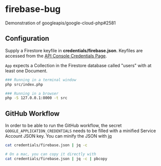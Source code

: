 # firebase-bug
Demonstration of googleapis/google-cloud-php#2581

## Configuration

Supply a Firestore keyfile in **credentials/firebase.json**. Keyfiles are accessed from
the [API Console Credentials Page](https://console.cloud.google.com/projectselector/apis/credentials).

`App` expects a Collection in the Firestore database called "users" with at least one Document.

```bash
### Running in a terminal window
php src/index.php

### Running in a browser
php -S 127.0.0.1:8000 -t src
```

## GitHub Workflow

In order to be able to run the GitHub workflow, the secret `GOOGLE_APPLICATION_CREDENTIALS` needs
to be filled with a minified Service Account JSON key. You can minify the JSON with
[jq](https://stedolan.github.io/jq/)

```bash
cat credentials/firebase.json | jq -c

# On a mac, you can copy it directly with
cat credentials/firebase.json | jq -c | pbcopy
```
